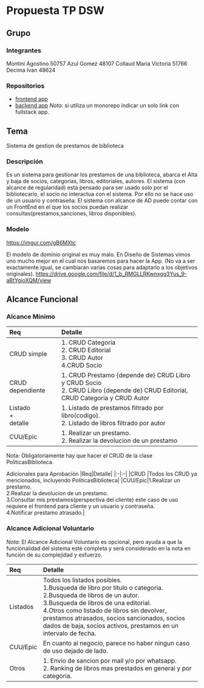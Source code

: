 # Propuesta TP DSW

## Grupo
### Integrantes
Montini Agostino 50757
Azul Gomez 48107
Collaud Maria Victoria 51766
Decima Ivan 48624

### Repositorios
* [frontend app](http://hyperlinkToGihubOrGitlab)
* [backend app](http://hyperlinkToGihubOrGitlab)
*Nota*: si utiliza un monorepo indicar un solo link con fullstack app.

## Tema
Sistema de gestion de prestamos de biblioteca
### Descripción
Es un sistema para gestionar los prestamos de una biblioteca, abarca el Alta y baja de socios, categorias, libros, editoriales, autores. 
El sistema (con alcance de regularidad) esta pensado para ser usado solo por el bibliotecario, el socio no interactua con el sistema.
Por ello no se hace uso de un usuario y contraseña. El sistema con alcance de AD puede contar con un FrontEnd en el que los socios puedan realizar consultas(prestamos,sanciones, libros disponibles).

### Modelo
https://imgur.com/gB6MXtc

El modelo de dominio original es muy malo. En Diseño de Sistemas vimos uno mucho mejor en el cual nos basaremos para hacer la App. (No va a ser exactamente igual, se cambiaran varias cosas para adaptarlo a los objetivos originales). 
https://drive.google.com/file/d/1_b_RMGLLRKwnxgg3Yus_9-aBtYgioXQM/view

## Alcance Funcional 

### Alcance Mínimo

|Req|Detalle|
|:-|:-|
|CRUD simple|1. CRUD Categoria<br>2. CRUD Editorial<br>3. CRUD Autor<br>4.CRUD Socio|
|CRUD dependiente|1. CRUD Prestamo {depende de} CRUD Libro y CRUD Socio<br>2. CRUD Libro {depende de} CRUD Editorial, CRUD Categoria y CRUD Autor|
|Listado<br>+<br>detalle| 1. Listado de prestamos filtrado por libro(codigo).<br> 2. Listado de libros filtrado por autor|
|CUU/Epic|1. Realizar un prestamo.<br>2. Realizar la devolucion de un prestamo|

Nota: Obligatoriamente hay que hacer el CRUD de la clase PoliticasBiblioteca.


Adicionales para Aprobación
|Req|Detalle|
|:-|:-|
|CRUD |Todos los CRUD ya mencionados, incluyendo PoliticasBiblioteca|
|CUU/Epic|1.Realizar un prestamo.<br>2.Realizar la devolucion de un prestamo.<br>3.Consultar mis prestamos(perspectiva del cliente) este caso de uso requiere el frontend para cliente y un usuario y contraseña.<br>4.Notificar prestamo atrasado.|


### Alcance Adicional Voluntario

*Nota*: El Alcance Adicional Voluntario es opcional, pero ayuda a que la funcionalidad del sistema esté completa y será considerado en la nota en función de su complejidad y esfuerzo.

|Req|Detalle|
|:-|:-|
|Listados |Todos los listados posibles.<br> 1.Busqueda de libro por titulo o categoria.<br>2.Busqueda de libros de un autor.<br>3.Busqueda de libros de una editorial.<br>4.Otros como listado de libros sin devolver, prestamos atrasados, socios sancionados, socios dados de baja, socios activos, prestamos en un intervalo de fecha.|
|CUU/Epic|En cuanto al negocio, parece no haber ningun caso de uso dejado de lado.|
|Otros|1. Envío de sancion por mail y/o por whatsapp. <br> 2. Ranking de libros mas prestados en general y por categoria.|

